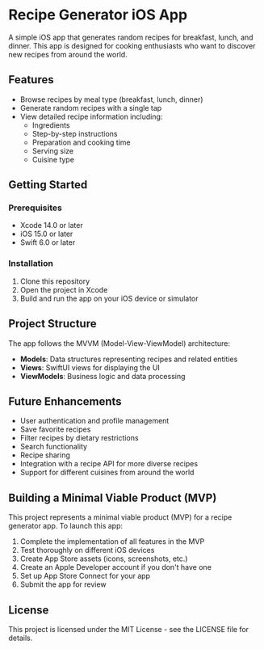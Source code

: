 # Recipe Generator iOS App

A simple iOS app that generates random recipes for breakfast, lunch, and dinner. This app is designed for cooking enthusiasts who want to discover new recipes from around the world.

## Features

- Browse recipes by meal type (breakfast, lunch, dinner)
- Generate random recipes with a single tap
- View detailed recipe information including:
  - Ingredients
  - Step-by-step instructions
  - Preparation and cooking time
  - Serving size
  - Cuisine type

## Getting Started

### Prerequisites

- Xcode 14.0 or later
- iOS 15.0 or later
- Swift 6.0 or later

### Installation

1. Clone this repository
2. Open the project in Xcode
3. Build and run the app on your iOS device or simulator

## Project Structure

The app follows the MVVM (Model-View-ViewModel) architecture:

- **Models**: Data structures representing recipes and related entities
- **Views**: SwiftUI views for displaying the UI
- **ViewModels**: Business logic and data processing

## Future Enhancements

- User authentication and profile management
- Save favorite recipes
- Filter recipes by dietary restrictions
- Search functionality
- Recipe sharing
- Integration with a recipe API for more diverse recipes
- Support for different cuisines from around the world

## Building a Minimal Viable Product (MVP)

This project represents a minimal viable product (MVP) for a recipe generator app. To launch this app:

1. Complete the implementation of all features in the MVP
2. Test thoroughly on different iOS devices
3. Create App Store assets (icons, screenshots, etc.)
4. Create an Apple Developer account if you don't have one
5. Set up App Store Connect for your app
6. Submit the app for review

## License

This project is licensed under the MIT License - see the LICENSE file for details. 